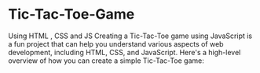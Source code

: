 # Tic-Tac-Toe-Game
Using HTML , CSS and JS
Creating a Tic-Tac-Toe game using JavaScript is a fun project that can help you understand various aspects of web development, including HTML, CSS, and JavaScript. Here's a high-level overview of how you can create a simple Tic-Tac-Toe game:
